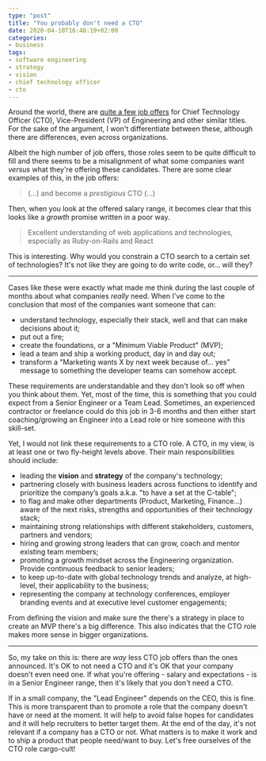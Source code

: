 ```yaml
---
type: "post"
title: "You probably don't need a CTO"
date: 2020-04-10T16:48:19+02:00
categories:
- business
tags:
- software engineering
- strategy
- vision
- chief technology officer
- cto
---
```


Around the world, there are [quite a few job offers][linkedin-offers] for Chief Technology Officer (CTO), Vice-President (VP) of Engineering and other similar titles. For the sake of the argument, I won't differentiate between these, although there are differences, even across organizations. 

Albeit the high number of job offers, those roles seem to be quite difficult to fill and there seems to be a misalignment of what some companies want _versus_ what they're offering these candidates. There are some clear examples of this, in the job offers:

> (...) and become a *prestigious* CTO (...)

Then, when you look at the offered salary range, it becomes clear that this looks like a _growth_ promise written in a poor way.


> Excellent understanding of web applications and technologies, especially as Ruby-on-Rails and React

This is interesting. Why would you constrain a CTO search to a certain set of technologies? It's not like they are going to do write code, or... will they?

---

Cases like these were exactly what made me think during the last couple of months about what companies _really_ need. When I've come to the conclusion that most of the companies want someone that can:

* understand technology, especially their stack, well and that can make decisions about it;
* put out a fire;
* create the foundations, or a "Minimum Viable Product" (MVP);
* lead a team and ship a working product, day in and day out;
* transform a "Marketing wants X by next week because of... yes" message to something the developer teams can somehow accept.

These requirements are understandable and they don't look so off when you think about them. Yet, most of the time, this is something that you could expect from a Senior Engineer or a Team Lead. Sometimes, an experienced contractor or freelance could do this job in 3-6 months and then either start coaching/growing an Engineer into a Lead role or hire someone with this skill-set.

Yet, I would not link these requirements to a CTO role. A CTO, in my view, is at least one or two fly-height levels above. Their main responsibilities should include:

* leading the **vision** and **strategy** of the company's technology;
* partnering closely with business leaders across functions to identify and prioritize the company’s goals a.k.a. "to have a set at the C-table";
* to flag and make other departments (Product, Marketing, Finance...) aware of the next risks, strengths and opportunities of their technology stack;
* maintaining strong relationships with different stakeholders, customers, partners and vendors;
* hiring and growing strong leaders that can grow, coach and mentor existing team members; 
* promoting a growth mindset across the Engineering organization. Provide continuous feedback to senior leaders;
* to keep up-to-date with global technology trends and analyze, at high-level, their applicability to the business;
* representing the company at technology conferences, employer branding events and at executive level customer engagements;

From defining the vision and make sure the there's a strategy in place to create an MVP there's a big difference. This also indicates that the CTO role makes more sense in bigger organizations.

---

So, my take on this is: there are _way_ less CTO job offers than the ones announced. It's OK to not need a CTO and it's OK that your company doesn't even need one. If what you're offering - salary and expectations - is in a Senior Engineer range, then it's likely that you don't need a CTO. 

If in a small company, the "Lead Engineer" depends on the CEO, this is fine. This is more transparent than to promote a role that the company doesn't have or need at the moment. It will help to avoid false hopes for candidates and it will help recruiters to better target them. At the end of the day, it's not relevant if a company has a CTO or not. What matters is to make it work and to ship a product that people need/want to buy. Let's free ourselves of the CTO role cargo-cult!


[linkedin-offers]: https://www.linkedin.com/jobs/search/?geoId=92000000&keywords=CTO&location=Worldwide
